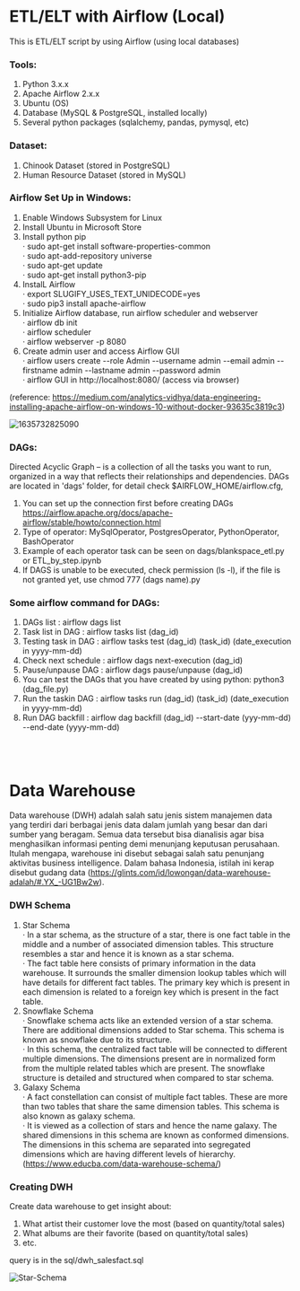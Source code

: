 # ETL/ELT with Airflow (Local)

This is ETL/ELT script by using Airflow (using local databases)

### Tools:
1. Python 3.x.x
2. Apache Airflow 2.x.x
3. Ubuntu (OS)
4. Database (MySQL & PostgreSQL, installed locally)
5. Several python packages (sqlalchemy, pandas, pymysql, etc)

### Dataset:
1. Chinook Dataset (stored in PostgreSQL)
2. Human Resource Dataset (stored in MySQL)

### Airflow Set Up in Windows: 
1. Enable Windows Subsystem for Linux
2. Install Ubuntu in Microsoft Store
3. Install python pip <br />
   · sudo apt-get install software-properties-common <br />
   · sudo apt-add-repository universe <br />
   · sudo apt-get update <br />
   · sudo apt-get install python3-pip <br />
4. InstalL Airflow <br />
   · export SLUGIFY_USES_TEXT_UNIDECODE=yes <br />
   · sudo pip3 install apache-airflow <br />
5. Initialize Airflow database, run airflow scheduler and webserver <br />
   · airflow db init <br />
   · airflow scheduler <br />
   · airflow webserver -p 8080 <br />
6. Create admin user and access Airflow GUI <br />
   · airflow users  create --role Admin --username admin --email admin --firstname admin --lastname admin --password admin <br />
   · airflow GUI in http://localhost:8080/ (access via browser) <br />
   
(reference: https://medium.com/analytics-vidhya/data-engineering-installing-apache-airflow-on-windows-10-without-docker-93635c3819c3)

![1635732825090](https://user-images.githubusercontent.com/18484807/139690676-3a3eebce-9ece-4a64-bba9-20a549befe5c.png)


### DAGs:
Directed Acyclic Graph – is a collection of all the tasks you want to run, organized in a way that reflects their relationships and dependencies. DAGs are located in 'dags' folder, for detail check $AIRFLOW_HOME/airflow.cfg,
1. You can set up the connection first before creating DAGs  https://airflow.apache.org/docs/apache-airflow/stable/howto/connection.html
2. Type of operator: MySqlOperator, PostgresOperator, PythonOperator, BashOperator
3. Example of each operator task can be seen on dags/blankspace_etl.py or ETL_by_step.ipynb
4. If DAGS is unable to be executed, check permission (ls -l), if the file is not granted yet, use chmod 777 (dags name).py

### Some airflow command for DAGs:
1. DAGs list            : airflow dags list
2. Task list in DAG     : airflow tasks list (dag_id)
3. Testing task in DAG  : airflow tasks test (dag_id) (task_id) (date_execution in yyyy-mm-dd)
4. Check next schedule  : airflow dags next-execution (dag_id)
5. Pause/unpause DAG    : airflow dags pause/unpause (dag_id)
6. You can test the DAGs that you have created by using python: python3 (dag_file.py)
7. Run the taskin DAG   : airflow tasks run (dag_id) (task_id) (date_execution in yyyy-mm-dd)
8. Run DAG backfill     : airflow dag backfill (dag_id) --start-date (yyy-mm-dd) --end-date (yyyy-mm-dd)

<br />
<br />

# Data Warehouse

Data warehouse (DWH) adalah salah satu jenis sistem manajemen data yang terdiri dari berbagai jenis data dalam jumlah yang besar dan dari sumber yang beragam. Semua data tersebut bisa dianalisis agar bisa menghasilkan informasi penting demi menunjang keputusan perusahaan. Itulah mengapa, warehouse ini disebut sebagai salah satu penunjang aktivitas business intelligence. Dalam bahasa Indonesia, istilah ini kerap disebut gudang data (https://glints.com/id/lowongan/data-warehouse-adalah/#.YX_-UG1Bw2w).

### DWH Schema
1. Star Schema <br />
· In a star schema, as the structure of a star, there is one fact table in the middle and a number of associated dimension tables. This structure resembles a star and hence it is known as a star schema. <br />
· The fact table here consists of primary information in the data warehouse. It surrounds the smaller dimension lookup tables which will have details for different fact tables. The primary key which is present in each dimension is related to a foreign key which is present in the fact table. <br />
2. Snowflake Schema <br />
· Snowflake schema acts like an extended version of a star schema. There are additional dimensions added to Star schema. This schema is known as snowflake due to its structure. <br />
· In this schema, the centralized fact table will be connected to different multiple dimensions. The dimensions present are in normalized form from the multiple related tables which are present. The snowflake structure is detailed and structured when compared to star schema. <br />
3. Galaxy Schema <br />
· A fact constellation can consist of multiple fact tables. These are more than two tables that share the same dimension tables. This schema is also known as galaxy schema. <br />
· It is viewed as a collection of stars and hence the name galaxy. The shared dimensions in this schema are known as conformed dimensions. The dimensions in this schema are separated into segregated dimensions which are having different levels of hierarchy. <br />
(https://www.educba.com/data-warehouse-schema/)

### Creating DWH
Create data warehouse to get insight about:
1. What artist their customer love the most (based on quantity/total sales)
2. What albums are their favorite (based on quantity/total sales)
3. etc.

query is in the sql/dwh_salesfact.sql

![Star-Schema](https://user-images.githubusercontent.com/18484807/139693575-6b3d59f8-c75e-460c-963b-911e4ef841f1.png)

